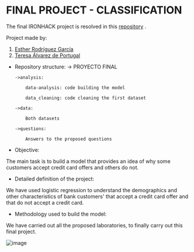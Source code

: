 # FINAL PROJECT - CLASSIFICATION

The final IRONHACK project is resolved in this [repository](https://github.com/ESTHERRODRIGUEZGARCIA/FINAL-PROJECT.git) .

Project made by:
1. [Esther Rodríguez García](https://github.com/ESTHERRODRIGUEZGARCIA)
2. [Teresa Álvarez de Portugal](https://github.com/tereesaalvarez)

* Repository structure:
  -> PROYECTO FINAL
  
      ->analysis: 
      
          data-analysis: code building the model
          
          data_cleaning: code cleaning the first dataset
      
      ->data: 
      
          Both datasets
      
      ->questions: 
        
          Answers to the proposed questions

* Objective: 

The main task is to build a model that provides an idea of why some customers accept credit card offers and others do not.

* Detailed definition of the project:

We have used logistic regression to understand the demographics and other characteristics of bank customers' that accept a credit card offer and that do not accept a credit card.

* Methodology used to build the model:

We have carried out all the proposed laboratories, to finally carry out this final project.



![image](https://user-images.githubusercontent.com/91721860/207415538-c584c93f-7fc6-45dd-a2cf-de1bdf9784db.png)
